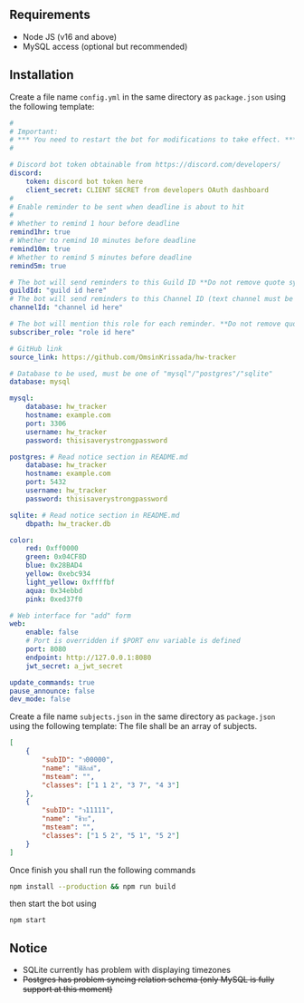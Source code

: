 ## Requirements

-   Node JS (v16 and above)
-   MySQL access (optional but recommended)

## Installation

Create a file name `config.yml` in the same directory as `package.json` using the following template:

```yml
#
# Important:
# *** You need to restart the bot for modifications to take effect. ***
#

# Discord bot token obtainable from https://discord.com/developers/
discord:
    token: discord bot token here
    client_secret: CLIENT SECRET from developers OAuth dashboard
#
# Enable reminder to be sent when deadline is about to hit
#
# Whether to remind 1 hour before deadline
remind1hr: true
# Whether to remind 10 minutes before deadline
remind10m: true
# Whether to remind 5 minutes before deadline
remind5m: true

# The bot will send reminders to this Guild ID **Do not remove quote symbol
guildId: "guild id here"
# The bot will send reminders to this Channel ID (text channel must be in guild defined above) **Do not remove quote symbol
channelId: "channel id here"

# The bot will mention this role for each reminder. **Do not remove quote symbol
subscriber_role: "role id here"

# GitHub link
source_link: https://github.com/OmsinKrissada/hw-tracker

# Database to be used, must be one of "mysql"/"postgres"/"sqlite"
database: mysql

mysql:
    database: hw_tracker
    hostname: example.com
    port: 3306
    username: hw_tracker
    password: thisisaverystrongpassword

postgres: # Read notice section in README.md
    database: hw_tracker
    hostname: example.com
    port: 5432
    username: hw_tracker
    password: thisisaverystrongpassword

sqlite: # Read notice section in README.md
    dbpath: hw_tracker.db

color:
    red: 0xff0000
    green: 0x04CF8D
    blue: 0x28BAD4
    yellow: 0xebc934
    light_yellow: 0xffffbf
    aqua: 0x34ebbd
    pink: 0xed37f0

# Web interface for "add" form
web:
    enable: false
    # Port is overridden if $PORT env variable is defined
    port: 8080
    endpoint: http://127.0.0.1:8080
    jwt_secret: a_jwt_secret

update_commands: true
pause_announce: false
dev_mode: false
```

Create a file name `subjects.json` in the same directory as `package.json` using the following template:
The file shall be an array of subjects.

```json
[
	{
		"subID": "ว00000",
		"name": "ฟิสิกส์",
		"msteam": "",
		"classes": ["1 1 2", "3 7", "4 3"]
	},
	{
		"subID": "ว11111",
		"name": "ชีวะ",
		"msteam": "",
		"classes": ["1 5 2", "5 1", "5 2"]
	}
]
```

Once finish you shall run the following commands

```sh
npm install --production && npm run build
```

then start the bot using

```
npm start
```

## Notice

-   SQLite currently has problem with displaying timezones
-   ~~Postgres has problem syncing relation schema
    (only MySQL is fully support at this moment)~~
